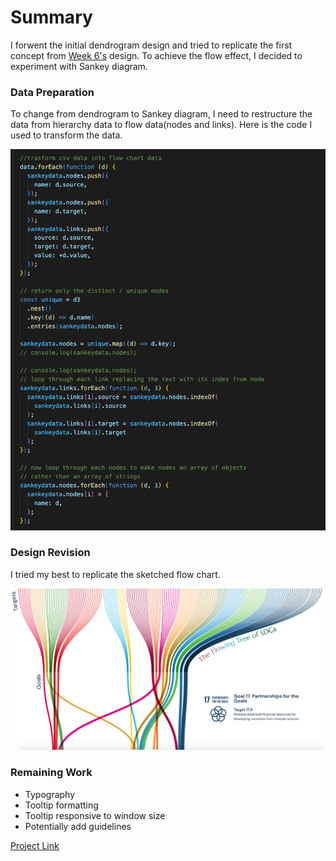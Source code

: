 # Summary

I forwent the initial dendrogram design and tried to replicate the first concept from [Week 6's](https://github.com/muonius/msdv-major-studio-1/tree/master/week06_qualitative_sketches) design. To achieve the flow effect, I decided to experiment with Sankey diagram.

### Data Preparation

To change from dendrogram to Sankey diagram, I need to restructure the data from hierarchy data to flow data(nodes and links).
Here is the code I used to transform the data.

<img src="../assets/data_prep.png" width="600" alt="Data">

### Design Revision

I tried my best to replicate the sketched flow chart.

<img src="../assets/v2.png" width="600" alt="Design">

### Remaining Work

- Typography
- Tooltip formatting
- Tooltip responsive to window size
- Potentially add guidelines

[Project Link](https://muons.com/msdv-major-studio-1/02_qualitative_project/sankey)
